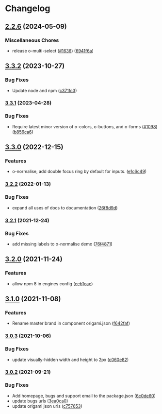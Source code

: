 # Changelog

## [2.2.6](https://github.com/Financial-Times/origami/compare/o-normalise-v3.3.2...o-normalise-v2.2.6) (2024-05-09)


### Miscellaneous Chores

* release o-multi-select ([#1636](https://github.com/Financial-Times/origami/issues/1636)) ([6941f6a](https://github.com/Financial-Times/origami/commit/6941f6a832d6e35f099a679659c3acbc49e54999))

## [3.3.2](https://github.com/Financial-Times/origami/compare/o-normalise-v3.3.1...o-normalise-v3.3.2) (2023-10-27)


### Bug Fixes

* Update node and npm ([c371fc3](https://github.com/Financial-Times/origami/commit/c371fc3f7f2d66266dbca95862ecef3ddeb1f339))

### [3.3.1](https://www.github.com/Financial-Times/origami/compare/o-normalise-v3.3.0...o-normalise-v3.3.1) (2023-04-28)


### Bug Fixes

* Require latest minor version of o-colors, o-buttons, and o-forms ([#1098](https://www.github.com/Financial-Times/origami/issues/1098)) ([b856ca6](https://www.github.com/Financial-Times/origami/commit/b856ca66c9ec555f3c70833ffa35cb05cd19841f))

## [3.3.0](https://www.github.com/Financial-Times/origami/compare/o-normalise-v3.2.2...o-normalise-v3.3.0) (2022-12-15)


### Features

* o-normalise, add double focus ring by default for inputs. ([e1c6c49](https://www.github.com/Financial-Times/origami/commit/e1c6c49c32124cf89eb94c4a5c1501f07dab911a))

### [3.2.2](https://www.github.com/Financial-Times/origami/compare/o-normalise-v3.2.1...o-normalise-v3.2.2) (2022-01-13)


### Bug Fixes

* expand all uses of docs to documentation ([26f8d9d](https://www.github.com/Financial-Times/origami/commit/26f8d9d8cbbe3e78902d8c3951b37e08150a77bd))

### [3.2.1](https://www.github.com/Financial-Times/origami/compare/o-normalise-v3.2.0...o-normalise-v3.2.1) (2021-12-24)


### Bug Fixes

* add missing labels to o-normalise demo ([76f4871](https://www.github.com/Financial-Times/origami/commit/76f4871cdb86cad4aee43f36f49d90f275d167ff))

## [3.2.0](https://www.github.com/Financial-Times/origami/compare/o-normalise-v3.1.0...o-normalise-v3.2.0) (2021-11-24)


### Features

* allow npm 8 in engines config ([eeb1cae](https://www.github.com/Financial-Times/origami/commit/eeb1cae6e7f0379e647f2b41240b1f294997d528))

## [3.1.0](https://www.github.com/Financial-Times/origami/compare/o-normalise-v3.0.3...o-normalise-v3.1.0) (2021-11-08)


### Features

* Rename master brand in component origami.json ([f642faf](https://www.github.com/Financial-Times/origami/commit/f642faf0574d84ea8185b56e6090c8015def27e6))

### [3.0.3](https://www.github.com/Financial-Times/origami/compare/o-normalise-v3.0.2...o-normalise-v3.0.3) (2021-10-06)


### Bug Fixes

* update visually-hidden width and height to 2px ([c060e82](https://www.github.com/Financial-Times/origami/commit/c060e82dd2f04c8a12865eed26a391e290e571ea))

### [3.0.2](https://www.github.com/Financial-Times/origami/compare/o-normalise-v3.0.1...o-normalise-v3.0.2) (2021-09-21)


### Bug Fixes

* Add homepage, bugs and support email to the package.json ([6c0de60](https://www.github.com/Financial-Times/origami/commit/6c0de60ebd6e64c4dd16d000fcc6b79412ce30f4))
* update bugs urls ([3ea0ca0](https://www.github.com/Financial-Times/origami/commit/3ea0ca03bcb6e55142a77387ad0fff5ddf056d44))
* update origami json urls ([c757653](https://www.github.com/Financial-Times/origami/commit/c7576532b5a14f0462d5346dfb63238be025602e))
